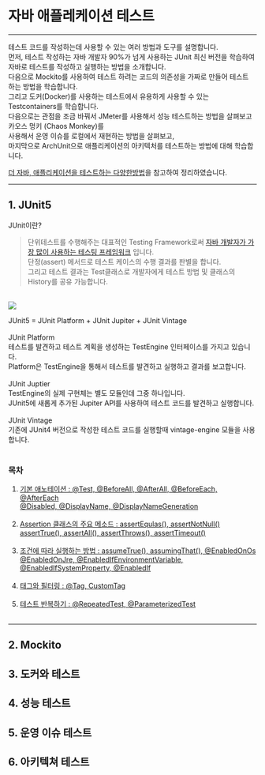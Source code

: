 # 자바 애플레케이션 테스트
- - -
테스트 코드를 작성하는데 사용할 수 있는 여러 방법과 도구를 설명합니다.<br/>
먼저, 테스트 작성하는 자바 개발자 90%가 넘게 사용하는 JUnit 최신 버전을 학습하여 자바로 테스트를 작성하고 실행하는 방법을 소개합니다.<br/>
다음으로 Mockito를 사용하여 테스트 하려는 코드의 의존성을 가짜로 만들어 테스트 하는 방법을 학습합니다.<br/>
그리고 도커(Docker)를 사용하는 테스트에서 유용하게 사용할 수 있는 Testcontainers를 학습합니다.<br/>
다음으로는 관점을 조금 바꿔서 JMeter를 사용해서 성능 테스트하는 방법을 살펴보고 카오스 멍키 (Chaos Monkey)를<br/>
사용해서 운영 이슈를 로컬에서 재현하는 방법을 살펴보고,<br/>
마지막으로 ArchUnit으로 애플리케이션의 아키텍처를 테스트하는 방법에 대해 학습합니다.<br/>


[더 자바, 애플리케이션을 테스트하는 다양한방법](https://www.inflearn.com/course/the-java-application-test)을 참고하여 정리하였습니다.
- - - 

## 1. JUnit5
JUnit이란?<br/>
>단위테스트를 수행해주는 대표적인 Testing Framework로써 [자바 개발자가 가장 많이 사용하는 테스팅 프레임워크](https://www.jetbrains.com/lp/devecosystem-2021/java/) 입니다.<br/>
단정(assert) 메서드로 테스트 케이스의 수행 결과를 판별을 합니다.<br/>
그리고 테스트 결과는 Test클래스로 개발자에게 테스트 방법 및 클래스의 History를 공유 가능합니다.<br/>
<br/>
<img src="https://user-images.githubusercontent.com/46990595/168981840-c91f411e-a3de-4362-b3ae-fb081dfc9b7f.png" >

JUnit5 = JUnit Platform + JUnit Jupiter + JUnit Vintage<br/><br/>
JUnit Platform<br/> 
테스트를 발견하고 테스트 계획을 생성하는 TestEngine 인터페이스를 가지고 있습니다.<br/>
Platform은 TestEngine을 통해서 테스트를 발견하고 실행하고 결과를 보고합니다.<br/><br/> 
JUnit Juptier<br/>
TestEngine의 실제 구현체는 별도 모듈인데 그중 하나입니다.<br/>
JUnit5에 새롭게 추가된 Jupiter API를 사용하여 테스트 코드를 발견하고 실행합니다.<br/><br/> 
JUnit Vintage<br/>
기존에 JUnit4 버전으로 작성한 테스트 코드를 실행할때 vintage-engine 모듈을 사용합니다.<br/><br/> 

### 목차
1. [기본 애노테이션 : @Test, @BeforeAll, @AfterAll, @BeforeEach, @AfterEach <br/>@Disabled, @DisplayName, @DisplayNameGeneration](https://github.com/road-jin/java-application-test/blob/main/src/test/java/com/example/javaapplicationtest/JunitDefaultAnnotations.java)
<br/><br/>
2. [Assertion 클래스의 주요 메소드 : assertEqulas(), assertNotNull()<br/> assertTrue(), assertAll(), assertThrows(), assertTimeout()](https://github.com/road-jin/java-application-test/blob/main/src/test/java/com/example/javaapplicationtest/JunitAssertions.java)
<br/><br/>
3. [조건에 따라 실행하는 방법 : assumeTrue(), assumingThat(), @EnabledOnOs<br/> @EnabledOnJre, @EnabledIfEnvironmentVariable, @EnabledIfSystemProperty, @EnabledIf](https://github.com/road-jin/java-application-test/blob/main/src/test/java/com/example/javaapplicationtest/JunitIf.java)
<br/><br/>
4. [태그와 필터링 : @Tag, CustomTag](https://github.com/road-jin/java-application-test/blob/main/src/test/java/com/example/javaapplicationtest/JunitTag.java)
<br/><br/>
5. [테스트 반복하기 : @RepeatedTest, @ParameterizedTest](https://github.com/road-jin/java-application-test/blob/main/src/test/java/com/example/javaapplicationtest/JunitRepeat.java)
<br/><br/>
- - -
## 2. Mockito

## 3. 도커와 테스트

## 4. 성능 테스트

## 5. 운영 이슈 테스트

## 6. 아키텍쳐 테스트
